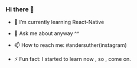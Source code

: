 ### Hi there 👋

- 🌱 I’m currently learning React-Native
- 💬 Ask me about anyway ^^
- 📫 How to reach me: #andersuther(instagram)

- ⚡ Fun fact: I started to learn now , so , come on.
